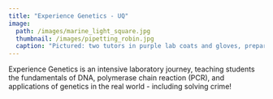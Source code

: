 ```yaml
---
title: "Experience Genetics - UQ"
image: 
  path: /images/marine_light_square.jpg
  thumbnail: /images/pipetting_robin.jpg
  caption: "Pictured: two tutors in purple lab coats and gloves, preparing to pipette."
---
```


Experience Genetics is an intensive laboratory journey, teaching students the fundamentals of DNA, polymerase chain reaction (PCR), and applications of genetics in the real world - including solving crime!

